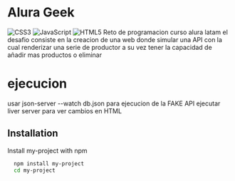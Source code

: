 
# Alura Geek
![CSS3](https://img.shields.io/badge/css3-%231572B6.svg?style=for-the-badge&logo=css3&logoColor=white) ![JavaScript](https://img.shields.io/badge/javascript-%23323330.svg?style=for-the-badge&logo=javascript&logoColor=%23F7DF1E) ![HTML5](https://img.shields.io/badge/html5-%23E34F26.svg?style=for-the-badge&logo=html5&logoColor=white)
Reto de programacion curso alura latam el desafio consiste en la creacion de una web donde simular una API con la cual renderizar una serie de productor a su vez tener la capacidad de añadir mas productos o eliminar 

# ejecucion
usar 
json-server --watch db.json para ejecucion de la FAKE API
ejecutar liver server para ver cambios en HTML





## Installation

Install my-project with npm

```bash
  npm install my-project
  cd my-project
```
    